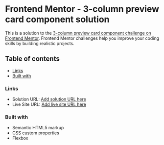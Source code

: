 # Frontend Mentor - 3-column preview card component solution

This is a solution to the [3-column preview card component challenge on Frontend Mentor](https://www.frontendmentor.io/challenges/3column-preview-card-component-pH92eAR2-). Frontend Mentor challenges help you improve your coding skills by building realistic projects. 

## Table of contents
  - [Links](#links)
  - [Built with](#built-with)
  
### Links

- Solution URL: [Add solution URL here](https://github.com/burningorc/3column)
- Live Site URL: [Add live site URL here](https://burningorc.github.io/3column/)

### Built with

- Semantic HTML5 markup
- CSS custom properties
- Flexbox
